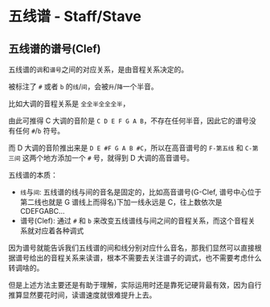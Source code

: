 # 五线谱 - Staff/Stave


##  五线谱的谱号(Clef)

五线谱的`调`和`谱号`之间的对应关系，是由音程关系决定的。

被标注了 `#` 或者 `b` 的`线`/`间`，会被`升`/`降`一个半音。

比如大调的音程关系是 `全全半全全全半`，

由此可推得 C 大调的音阶是 `C D E F G A B`，不存在任何半音，因此它的谱号没有任何 `#`/`b` 符号。

而 D 大调的音阶推出来是 `D E #F G A B #C`，所以在高音谱号的 `F-第五线` 和 `C-第三间` 这两个地方添加一个 `#` 号，就得到 D 大调的高音谱号。


五线谱的本质：

- `线`与`间`: 五线谱的线与间的音名是固定的，比如高音谱号(G-Clef, 谱号中心位于第二线也就是 G 谱线上而得名)下加一线永远是 C，往上数依次是 CDEFGABC...
- 谱号(Clef): 通过 `#` 和 `b` 来改变五线谱线与间之间的音程关系，而这个音程关系就对应着各种调式


因为谱号就能告诉我们五线谱的间和线分别对应什么音名，那我们显然可以直接根据谱号给出的音程关系来读谱，根本不需要去关注谱子的调式，也不需要考虑什么转调啥的。

但是上述方法主要还是有助于理解，实际运用时还是靠死记硬背最有效，因为自行推算显然要花时间，读谱速度就很难提升上去。


